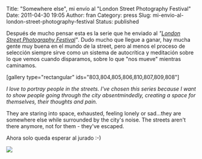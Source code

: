 Title: "Somewhere else", mi envío al "London Street Photography Festival"
Date: 2011-04-30 19:05
Author: fran
Category: press
Slug: mi-envio-al-london-street-photography-festival
Status: published

Después de mucho pensar esta es la serie que he enviado al *"[London Street Photography Festival](http://londonstreetphotographyfestival.org/)"*. Dudo mucho que llegue a ganar, hay mucha gente muy buena en el mundo de la street, pero al menos el proceso de selección siempre sirve como un sistema de autocrítica y meditación sobre lo que vemos cuando disparamos, sobre lo que "nos mueve" mientras caminamos.

\[gallery type="rectangular" ids="803,804,805,806,810,807,809,808"\]

*I love to portray people in the streets. I've chosen this series because I want to show people going through the city absentmindedly, creating a space for themselves, their thoughts and pain.*

They are staring into space, exhausted, feeling lonely or sad...they are somewhere else while surrounded by the city's noise. The streets aren't there anymore, not for them - they've escaped.

Ahora solo queda esperar al jurado :-)

![](http://fransimo.info/wp-content/themes/phT/images/1px_white.gif)
